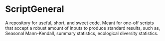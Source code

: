 # ScriptGeneral
A repository for useful, short, and sweet code. Meant for one-off scripts that accept a robust amount of inputs to produce standard results, such as, Seasonal Mann-Kendall, summary statistics, ecological diversity statistics.

